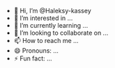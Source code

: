 - 👋 Hi, I’m @Haleksy-kassey
- 👀 I’m interested in ...
- 🌱 I’m currently learning ...
- 💞️ I’m looking to collaborate on ...
- 📫 How to reach me ...
- 😄 Pronouns: ...
- ⚡ Fun fact: ...

<!---
Haleksy-kassey/Haleksy-kassey is a ✨ special ✨ repository because its `README.md` (this file) appears on your GitHub profile.
You can click the Preview link to take a look at your changes.
--->
